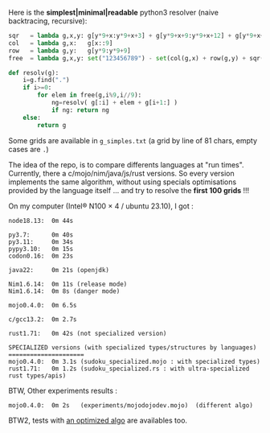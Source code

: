 Here is the **simplest|minimal|readable** python3 resolver (naive backtracing, recursive):

```python
sqr   = lambda g,x,y: g[y*9+x:y*9+x+3] + g[y*9+x+9:y*9+x+12] + g[y*9+x+18:y*9+x+21]
col   = lambda g,x:   g[x::9]
row   = lambda g,y:   g[y*9:y*9+9]
free  = lambda g,x,y: set("123456789") - set(col(g,x) + row(g,y) + sqr(g,(x//3)*3,(y//3)*3))

def resolv(g):
    i=g.find(".")
    if i>=0:
        for elem in free(g,i%9,i//9):
            ng=resolv( g[:i] + elem + g[i+1:] )
            if ng: return ng
    else:
        return g
```


Some grids are available in `g_simples.txt` (a grid by line of 81 chars, empty cases are `.`)

The idea of the repo, is to compare differents languages at "run times". Currently, there a c/mojo/nim/java/js/rust versions. So every version implements the same algorithm, without using specials optimisations provided by the language itself ... and try to resolve the **first 100 grids** !!!

On my computer (Intel® N100 × 4 / ubuntu 23.10), I got :

```
node18.13:  0m 44s

py3.7:      0m 40s
py3.11:     0m 34s
pypy3.10:   0m 15s
codon0.16:  0m 23s

java22:     0m 21s (openjdk)

Nim1.6.14:  0m 11s (release mode)
Nim1.6.14:  0m 8s (danger mode)

mojo0.4.0:  0m 6.5s

c/gcc13.2:  0m 2.7s

rust1.71:   0m 42s (not specialized version)

SPECIALIZED versions (with specialized types/structures by languages)
=====================
mojo0.4.0:  0m 3.1s (sudoku_specialized.mojo : with specialized types)
rust1.71:   0m 1.2s (sudoku_specialized.rs : with ultra-specialized rust types/apis)
```

BTW, Other experiments results :

```
mojo0.4.0:  0m 2s   (experiments/mojodojodev.mojo)  (different algo)
```

BTW2, tests with [an optimized algo](optimized) are availables too.